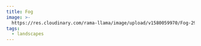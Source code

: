 ```yaml
---
title: Fog
image: >-
  https://res.cloudinary.com/rama-llama/image/upload/v1580059970/Fog-2997_guovv0.jpg
tags:
  - landscapes
---
```


